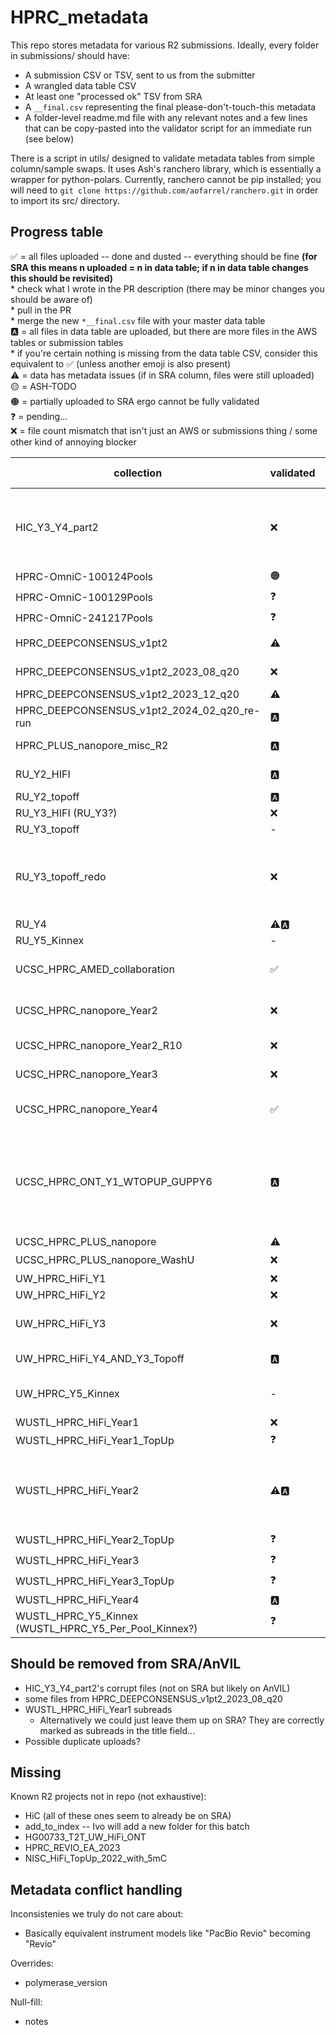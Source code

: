 # HPRC_metadata

 This repo stores metadata for various R2 submissions. Ideally, every folder in submissions/ should have:
 * A submission CSV or TSV, sent to us from the submitter
 * A wrangled data table CSV
 * At least one "processed ok" TSV from SRA
 * A `__final.csv` representing the final please-don't-touch-this metadata
 * A folder-level readme.md file with any relevant notes and a few lines that can be copy-pasted into the validator script for an immediate run (see below)

 There is a script in utils/ designed to validate metadata tables from simple column/sample swaps. It uses Ash's ranchero library, which is essentially a wrapper for python-polars. Currently, ranchero cannot be pip installed; you will need to `git clone https://github.com/aofarrel/ranchero.git` in order to import its src/ directory.


## Progress table

✅ = all files uploaded -- done and dusted -- everything should be fine **(for SRA this means n uploaded = n in data table; if n in data table changes this should be revisited)**  
	* check what I wrote in the PR description (there may be minor changes you should be aware of)  
	* pull in the PR   
	* merge the new `*__final.csv` file with your master data table  
🅰️ = all files in data table are uploaded, but there are more files in the AWS tables or submission tables  
	* if you're certain nothing is missing from the data table CSV, consider this equivalent to ✅ (unless another emoji is also present)  
⚠️ = data has metadata issues (if in SRA column, files were still uploaded)   
🟡 = ASH-TODO   
🟠 = partially uploaded to SRA ergo cannot be fully validated  
❓ = pending...  
❌ = file count mismatch that isn't just an AWS or submissions thing / some other kind of annoying blocker  


| collection | validated | SRA | n AWS | n sub | n SRA | notes | issues | final |
| --- | --- | --- | --- | --- | --- | --- | --- | --- |
| HIC_Y3_Y4_part2 | ❌ | 🟠🟡 |  |  | Corrupt files were uploaded that should be removed from AWS working and AnVIL (see readme) | | |
| HPRC-OmniC-100124Pools | 🟠 | 🟠 | 191 | 96 | 60 | **BioSample issues; see readme** | Omni-C/Hi-C conflict | HPRC-OmniC-100124Pools_data_table__final.csv |
| HPRC-OmniC-100129Pools | ❓ | 🟠🟡 |  |  |  | Contain samples that require new BioSamples |  | |
| HPRC-OmniC-241217Pools | ❓ | 🟠🟡 |  |  |  | Contain samples that require new BioSamples |  | |
| HPRC_DEEPCONSENSUS_v1pt2 | ⚠️ | ⚠️ | 132 | 132 | 132 | metadata conflicts: size_selection, design_description, polymerase_version | HPRC_DEEPCONSENSUS_v1pt2_data_table__final.csv |
| HPRC_DEEPCONSENSUS_v1pt2_2023_08_q20 | ❌ | ❌ |  |  |  | Some files may have been added incorrectly to SRA and should be rescinded |  | |
| HPRC_DEEPCONSENSUS_v1pt2_2023_12_q20 | ⚠️ | ⚠️ | 197 | 197 | 197 | **May have been uploaded to the wrong BioProject** | conflicts: study, notes, library ID | HPRC_DEEPCONSENSUS_v1pt2_2023_12_q20_data_table__final.csv |
| HPRC_DEEPCONSENSUS_v1pt2_2024_02_q20_re-run | 🅰️ | ✅ | 151 | 151 | 151 | Submitter metadata was 195 files | - | HPRC_DEEPCONSENSUS_v1pt2_2024_02_q20_re-run_data_table__final |
| HPRC_PLUS_nanopore_misc_R2 | 🅰️ | ✅ | 105 | 38 | 38 | - | **HG00733 was at one point given the wrong BioSample -- verify it was not sample-swapped** | HPRC_PLUS_nanopore_misc_R2_data_table__final.csv |
| RU_Y2_HIFI | 🅰️ | ✅ | 128 | 36 | 24 | Had an existing README.md with some notes, is that important? | - | RU_Y2_HIFI_data_table__final.csv |
| RU_Y2_topoff | 🅰️ | ✅ | 29 | 56 | 7 | - | - | RU_Y2_topoff__final.csv |
| RU_Y3_HIFI (RU_Y3?) | ❌ | ✅ | 94 | 95?! | - | Found file in wrangled CSV that's not in submitted CSV | | |
| RU_Y3_topoff | - | - | - | - | - | **Superceeded by RU_Y3_topoff_redo** | - | - |
| RU_Y3_topoff_redo | ❌ | ❌ |  |  | Has the wrong data table CSV (same as the one in RU_Y3_topoff). Cannot validate until that's fixed. | | |
| RU_Y4 | ⚠️🅰️ | ⚠️ | 192 | 96 | - |  | 'FIBERSEQ' got dropped from notes column | |
| RU_Y5_Kinnex | - | - | - | - | - | Deprioritized due to being transcriptomic | - | - |
| UCSC_HPRC_AMED_collaboration | ✅ | ✅ | 44 | 44 | Ensure library_ID has `NA` names, not `GM` names | UCSC_HPRC_AMED_collaboration_data_table__final.csv | |
| UCSC_HPRC_nanopore_Year2 | ❌ | ⚠️ |  |  | Blocked by file count mismatch and metadata conflict | | |
| UCSC_HPRC_nanopore_Year2_R10 | ❌ | ⚠️🅰️ |  |  | Blocked by metadata conflict | | |
| UCSC_HPRC_nanopore_Year3 | ❌ | ⚠️ |  |  | Blocked by file count mismatch | | |
| UCSC_HPRC_nanopore_Year4 | ✅ | ✅ | 388 | 388 | AWS transfer seems to be missing some files | UCSC_HPRC_nanopore_Year4_data_table__final.csv | |
| UCSC_HPRC_ONT_Y1_WTOPUP_GUPPY6 | 🅰️ | ✅ | 374 | 374 | Data table is missing >100 files, but we have a submission file for them. Ensure that our final data table is not missing these samples! |  | |
| UCSC_HPRC_PLUS_nanopore | ⚠️ | ⚠️ | 129 | 43 | 43 |  design_description | UCSC_HPRC_PLUS_nanopore_data_table__final.csv |
| UCSC_HPRC_PLUS_nanopore_WashU | ❌ | ❓ |  |  |  | |
| UW_HPRC_HiFi_Y1 | ❌ | ⚠️ |  |  | File count mismatch | | |
| UW_HPRC_HiFi_Y2 | ❌ | 🅰️ |  |  | |  | UW_HPRC_HiFi_Y2_data_table__final.csv |
| UW_HPRC_HiFi_Y3 | ❌ | ⚠️🅰️ |  |  | Blocked by metadata conflict & AWS mismatch | | |
| UW_HPRC_HiFi_Y4_AND_Y3_Topoff | 🅰️ | ✅ | 848 | 212 | Massive file count mismatch |  | UW_HPRC_HiFi_Y4_AND_Y3_Topoff_data_table__final.csv |
| UW_HPRC_Y5_Kinnex | - | - | 94 | - | Deprioritized due to being transcriptomic | | |
| WUSTL_HPRC_HiFi_Year1 | ❌ | ✅ | 160 | 80 | 80 | **Subreads were submitted to SRA, see readme** | not checked, see readme | WUSTL_HPRC_HiFi_Year1_post_sra_metadata__NOT_SUBREADS.tsv |
| WUSTL_HPRC_HiFi_Year1_TopUp | ❓ | ❓ |  |  |  | | |
| WUSTL_HPRC_HiFi_Year2 | ⚠️🅰️ | ⚠️ | 89 | 89 | Inconsistencies in polymerase_version, notes, ccs_algorithm. Also tons of extra AWS files. | | |
| WUSTL_HPRC_HiFi_Year2_TopUp | ❓ | ❓|  |  |  | | |
| WUSTL_HPRC_HiFi_Year3 | ❓ | ❓ |  |  |  | | |
| WUSTL_HPRC_HiFi_Year3_TopUp | ❓ | ❓ |  |  |  | | |
| WUSTL_HPRC_HiFi_Year4 | 🅰️ | ✅ | 195 | 97 | 97 | - | library IDs were changed (this is usually fine) | WUSTL_HPRC_HiFi_Year4_data_table__final.csv |
| WUSTL_HPRC_Y5_Kinnex (WUSTL_HPRC_Y5_Per_Pool_Kinnex?) | ❓ | ❓ |  |  |  | | |

## Should be removed from SRA/AnVIL
* HIC_Y3_Y4_part2's corrupt files (not on SRA but likely on AnVIL)
* some files from HPRC_DEEPCONSENSUS_v1pt2_2023_08_q20
* WUSTL_HPRC_HiFi_Year1 subreads
	* Alternatively we could just leave them up on SRA? They are correctly marked as subreads in the title field...
* Possible duplicate uploads?

## Missing
Known R2 projects not in repo (not exhaustive):
* HiC (all of these ones seem to already be on SRA)
* add_to_index -- Ivo will add a new folder for this batch
* HG00733_T2T_UW_HiFi_ONT
* HPRC_REVIO_EA_2023
* NISC_HiFi_TopUp_2022_with_5mC

## Metadata conflict handling
Inconsistenies we truly do not care about:
* Basically equivalent instrument models like "PacBio Revio" becoming "Revio"

Overrides:
* polymerase_version

Null-fill:
* notes

